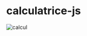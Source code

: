 # calculatrice-js

![calcul](https://user-images.githubusercontent.com/77145529/143031450-014310fc-c0ca-413d-932e-758dd9b9ab99.gif)
